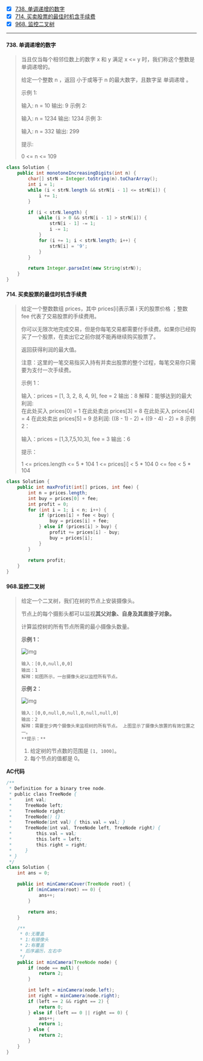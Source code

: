 - [x] [738. 单调递增的数字](https://leetcode.cn/problems/monotone-increasing-digits/)
- [x] [714. 买卖股票的最佳时机含手续费](https://leetcode.cn/problems/best-time-to-buy-and-sell-stock-with-transaction-fee/)
- [x] [968. 监控二叉树](https://leetcode.cn/problems/binary-tree-cameras/)

----

#### 738. 单调递增的数字

>当且仅当每个相邻位数上的数字 x 和 y 满足 x <= y 时，我们称这个整数是单调递增的。
>
>给定一个整数 n ，返回 小于或等于 n 的最大数字，且数字呈 单调递增 。
>
>
>
>示例 1:
>
>输入: n = 10
>输出: 9
>示例 2:
>
>输入: n = 1234
>输出: 1234
>示例 3:
>
>输入: n = 332
>输出: 299
>
>
>提示:
>
>0 <= n <= 109

```java
class Solution {
    public int monotoneIncreasingDigits(int n) {
        char[] strN = Integer.toString(n).toCharArray();
        int i = 1;
        while (i < strN.length && strN[i - 1] <= strN[i]) {
            i += 1;
        }

        if (i < strN.length) {
            while (i > 0 && strN[i - 1] > strN[i]) {
                strN[i - 1] -= 1;
                i -= 1;
            }
            for (i += 1; i < strN.length; i++) {
                strN[i] = '9';
            }
        }

        return Integer.parseInt(new String(strN));
    }
}
```



#### 714. 买卖股票的最佳时机含手续费

>给定一个整数数组 prices，其中 prices[i]表示第 i 天的股票价格 ；整数 fee 代表了交易股票的手续费用。
>
>你可以无限次地完成交易，但是你每笔交易都需要付手续费。如果你已经购买了一个股票，在卖出它之前你就不能再继续购买股票了。
>
>返回获得利润的最大值。
>
>注意：这里的一笔交易指买入持有并卖出股票的整个过程，每笔交易你只需要为支付一次手续费。
>
>
>
>示例 1：
>
>输入：prices = [1, 3, 2, 8, 4, 9], fee = 2
>输出：8
>解释：能够达到的最大利润:  
>在此处买入 prices[0] = 1
>在此处卖出 prices[3] = 8
>在此处买入 prices[4] = 4
>在此处卖出 prices[5] = 9
>总利润: ((8 - 1) - 2) + ((9 - 4) - 2) = 8
>示例 2：
>
>输入：prices = [1,3,7,5,10,3], fee = 3
>输出：6
>
>
>提示：
>
>1 <= prices.length <= 5 * 104
>1 <= prices[i] < 5 * 104
>0 <= fee < 5 * 104

```java
class Solution {
    public int maxProfit(int[] prices, int fee) {
        int n = prices.length;
        int buy = prices[0] + fee;
        int profit = 0;
        for (int i = 1; i < n; i++) {
            if (prices[i] + fee < buy) {
                buy = prices[i] + fee;
            } else if (prices[i] > buy) {
                profit += prices[i] - buy;
                buy = prices[i];
            }
        }
        
        return profit;
    }
}
```



#### 968.监控二叉树

>给定一个二叉树，我们在树的节点上安装摄像头。
>
>节点上的每个摄影头都可以监视**其父对象、自身及其直接子对象。**
>
>计算监控树的所有节点所需的最小摄像头数量。
>
>**示例 1：**
>
>![img](https://assets.leetcode-cn.com/aliyun-lc-upload/uploads/2018/12/29/bst_cameras_01.png)
>
>```
>输入：[0,0,null,0,0]
>输出：1
>解释：如图所示，一台摄像头足以监控所有节点。
>```
>
>**示例 2：**
>
>![img](https://assets.leetcode-cn.com/aliyun-lc-upload/uploads/2018/12/29/bst_cameras_02.png)
>
>```
>输入：[0,0,null,0,null,0,null,null,0]
>输出：2
>解释：需要至少两个摄像头来监视树的所有节点。 上图显示了摄像头放置的有效位置之一。
>**提示：**
>```
>
>1. 给定树的节点数的范围是 `[1, 1000]`。
>2. 每个节点的值都是 0。

**AC代码**

```java
/**
 * Definition for a binary tree node.
 * public class TreeNode {
 *     int val;
 *     TreeNode left;
 *     TreeNode right;
 *     TreeNode() {}
 *     TreeNode(int val) { this.val = val; }
 *     TreeNode(int val, TreeNode left, TreeNode right) {
 *         this.val = val;
 *         this.left = left;
 *         this.right = right;
 *     }
 * }
 */
class Solution {
    int ans = 0;

    public int minCameraCover(TreeNode root) {
        if (minCamera(root) == 0) {
            ans++;
        }

        return ans;
    }

    /**
     * 0:无覆盖
     * 1:有摄像头
     * 2:有覆盖
     * 后序遍历，左右中
     */
    public int minCamera(TreeNode node) {
        if (node == null) {
            return 2;
        }

        int left = minCamera(node.left);
        int right = minCamera(node.right);
        if (left == 2 && right == 2) {
            return 0;
        } else if (left == 0 || right == 0) {
            ans++;
            return 1;
        } else {
            return 2;
        }
    }
}
```

